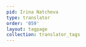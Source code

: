 ```yaml
---
pid: Irina Natcheva
type: translator
order: '059'
layout: tagpage
collection: translator_tags
---
```

